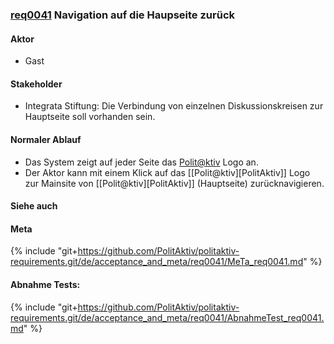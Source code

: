 ### [req0041](https://github.com/PolitAktiv/politaktiv-requirements/tree/master/de/requirements/req0041.md) Navigation auf die Haupseite zurück

#### Aktor
 * Gast

#### Stakeholder
 * Integrata Stiftung: Die Verbindung von einzelnen Diskussionskreisen zur Hauptseite soll vorhanden sein.

#### Normaler Ablauf
 * Das System zeigt auf jeder Seite das [Polit@ktiv](https://www.politaktiv.org) Logo an.
 * Der Aktor kann mit einem Klick auf das [[Polit@ktiv][PolitAktiv]] Logo zur Mainsite von [[Polit@ktiv][PolitAktiv]] (Hauptseite) zurücknavigieren.

#### Siehe auch

#### Meta
{% include "git+https://github.com/PolitAktiv/politaktiv-requirements.git/de/acceptance_and_meta/req0041/MeTa_req0041.md" %} 


#### Abnahme Tests:
{% include "git+https://github.com/PolitAktiv/politaktiv-requirements.git/de/acceptance_and_meta/req0041/AbnahmeTest_req0041.md" %}
